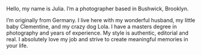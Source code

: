 Hello, my name is Julia.  I’m a photographer based in Bushwick,
Brooklyn.
 
I’m originally from Germany. I live here with my wonderful husband, 
my little baby Clementine, and my crazy dog Lola.
I have a masters degree in photography and years of experience. 
My style is authentic, editorial and real.
I absolutely love my job and strive to create meaningful memories in
your life.
